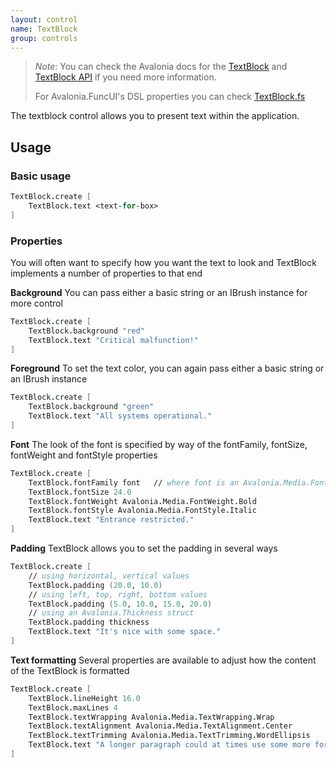 ```yaml
---
layout: control
name: TextBlock
group: controls
---
```

[TextBlock]: https://avaloniaui.net/docs/controls/textblock
[TextBlock API]: http://reference.avaloniaui.net/api/Avalonia.Controls/TextBlock/
[TextBlock.fs]: https://github.com/AvaloniaCommunity/Avalonia.FuncUI/blob/master/src/Avalonia.FuncUI.DSL/TextBlock.fs

> *Note*: You can check the Avalonia docs for the [TextBlock] and [TextBlock API] if you need more information.
>
> For Avalonia.FuncUI's DSL properties you can check [TextBlock.fs]

The textblock control allows you to present text within the application.

## Usage

### Basic usage
```fsharp
TextBlock.create [
    TextBlock.text <text-for-box>
]
```

### Properties

You will often want to specify how you want the text to look and TextBlock implements a number of properties to that end

**Background**
You can pass either a basic string or an IBrush instance for more control
```fsharp
TextBlock.create [
    TextBlock.background "red"
    TextBlock.text "Critical malfunction!"
]
```

**Foreground**
To set the text color, you can again pass either a basic string or an IBrush instance
```fsharp
TextBlock.create [
    TextBlock.background "green"
    TextBlock.text "All systems operational."
]
```

**Font** The look of the font is specified by way of the fontFamily, fontSize, fontWeight and fontStyle properties
```fsharp
TextBlock.create [
    TextBlock.fontFamily font   // where font is an Avalonia.Media.FontFamily instance
    TextBlock.fontSize 24.0
    TextBlock.fontWeight Avalonia.Media.FontWeight.Bold
    TextBlock.fontStyle Avalonia.Media.FontStyle.Italic
    TextBlock.text "Entrance restricted."
]
```

**Padding** TextBlock allows you to set the padding in several ways
```fsharp
TextBlock.create [
    // using horizontal, vertical values
    TextBlock.padding (20.0, 10.0)
    // using left, top, right, bottom values 
    TextBlock.padding (5.0, 10.0, 15.0, 20.0)
    // using an Avalonia.Thickness struct
    TextBlock.padding thickness
    TextBlock.text "It's nice with some space."
]
```

**Text formatting** Several properties are available to adjust how the content of the TextBlock is formatted
```fsharp
TextBlock.create [
    TextBlock.lineHeight 16.0
    TextBlock.maxLines 4
    TextBlock.textWrapping Avalonia.Media.TextWrapping.Wrap
    TextBlock.textAlignment Avalonia.Media.TextAlignment.Center
    TextBlock.textTrimming Avalonia.Media.TextTrimming.WordEllipsis
    TextBlock.text "A longer paragraph could at times use some more formatting."
]
```
